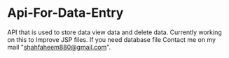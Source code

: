 # Api-For-Data-Entry 
API that is used to store data view data and delete data.
Currently working on this to Improve JSP files.
If you need database file Contact me on my mail "shahfaheem880@gmail.com". 
